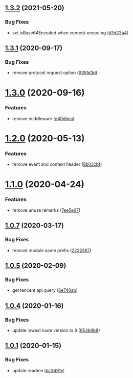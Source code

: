 ## [1.3.2](https://github.com/serverless-plus/tencent-serverless-http/compare/v1.3.1...v1.3.2) (2021-05-20)


### Bug Fixes

* set isBase64Encoded when content-encoding ([d3d23a4](https://github.com/serverless-plus/tencent-serverless-http/commit/d3d23a4))

## [1.3.1](https://github.com/serverless-plus/tencent-serverless-http/compare/v1.3.0...v1.3.1) (2020-09-17)


### Bug Fixes

* remove protocol request option ([935fd3d](https://github.com/serverless-plus/tencent-serverless-http/commit/935fd3d))

# [1.3.0](https://github.com/serverless-plus/tencent-serverless-http/compare/v1.2.0...v1.3.0) (2020-09-16)


### Features

* remove middleware ([e40dbea](https://github.com/serverless-plus/tencent-serverless-http/commit/e40dbea))

# [1.2.0](https://github.com/serverless-plus/tencent-serverless-http/compare/v1.1.0...v1.2.0) (2020-05-13)


### Features

* remove event and context header ([8b03cbf](https://github.com/serverless-plus/tencent-serverless-http/commit/8b03cbf))

# [1.1.0](https://github.com/serverless-plus/tencent-serverless-http/compare/v1.0.7...v1.1.0) (2020-04-24)


### Features

* remove unuse remarks ([7ee5e67](https://github.com/serverless-plus/tencent-serverless-http/commit/7ee5e67))

## [1.0.7](https://github.com/serverless-plus/tencent-serverless-http/compare/v1.0.6...v1.0.7) (2020-03-17)


### Bug Fixes

* remove module name prefix ([2222497](https://github.com/serverless-plus/tencent-serverless-http/commit/22224979dc4f40a775cc724aa0111013f61c5a7a))

## [1.0.5](https://github.com/serverless-plus/tencent-serverless-http/compare/v1.0.4...v1.0.5) (2020-02-09)


### Bug Fixes

* get tencent api query ([6e740ab](https://github.com/serverless-plus/tencent-serverless-http/commit/6e740ab))

## [1.0.4](https://github.com/serverless-plus/tencent-serverless-http/compare/v1.0.3...v1.0.4) (2020-01-16)


### Bug Fixes

* update lowest node version to 8 ([654b6b8](https://github.com/serverless-plus/tencent-serverless-http/commit/654b6b8))

## [1.0.1](https://github.com/serverless-plus/tencent-serverless-http/compare/v1.0.0...v1.0.1) (2020-01-15)


### Bug Fixes

* update readme ([bc3491e](https://github.com/serverless-plus/tencent-serverless-http/commit/bc3491e))
